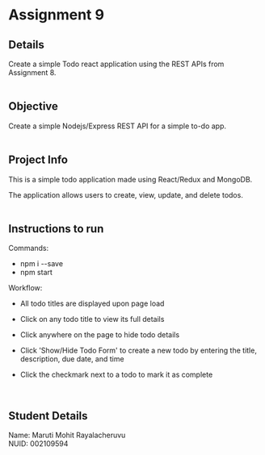 # Assignment 9

## Details

Create a simple Todo react application using the REST APIs from Assignment 8. <br/>
<br/>

## Objective

Create a simple Nodejs/Express REST API for a simple to-do app. <br/>
<br/>

## Project Info
This is a simple todo application made using React/Redux and MongoDB. <br />

The application allows users to create, view, update, and delete todos. <br />
<br />

## Instructions to run 

Commands: <br>
- npm i --save <br>
- npm start

Workflow: <br>

- All todo titles are displayed upon page load <br />

- Click on any todo title to view its full details <br />

- Click anywhere on the page to hide todo details <br />

- Click 'Show/Hide Todo Form' to create a new todo by entering the title, description, due date, and time <br />

- Click the checkmark next to a todo to mark it as complete <br />

<br />

## Student Details

Name: Maruti Mohit Rayalacheruvu <br/>
NUID: 002109594